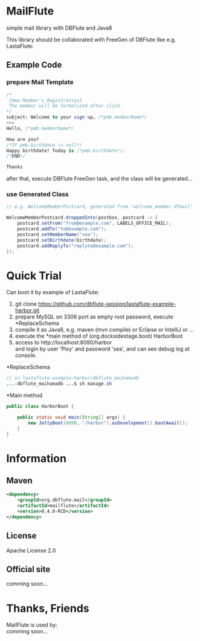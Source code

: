 MailFlute
======================
simple mail library with DBFlute and Java8

This library should be collaborated with FreeGen of DBFlute
like e.g. LastaFlute:

## Example Code
### prepare Mail Template
```sql
/*
 [New Member's Registration]
 The member will be formalized after click.
*/
subject: Welcome to your sign up, /*pmb.memberName*/
>>>
Hello, /*pmb.memberName*/

How are you?
/*IF pmb.birthdate != null*/
Happy birthdate! Today is /*pmb.birthdate*/.
/*END*/

Thanks
```

after that, execute DBFlute FreeGen task, and the class will be generated...

### use Generated Class
```java
// e.g. WelcomeMemberPostcard, generated from 'welcome_member.dfmail'

WelcomeMemberPostcard.droppedInto(postbox, postcard -> {
    postcard.setFrom("from@example.com", LABELS_OFFICE_MAIL);
    postcard.addTo("to@example.com");
    postcard.setMemberName("sea");
    postcard.setBirthdate(birthdate);
    postcard.addReplyTo("replyto@example.com");
});
```

# Quick Trial
Can boot it by example of LastaFlute:

1. git clone https://github.com/dbflute-session/lastaflute-example-harbor.git
2. prepare MySQL on 3306 port as empty root password, execute *ReplaceSchema  
3. compile it as Java8, e.g. maven (mvn compile) or Eclipse or IntelliJ or ...
4. execute the *main method of (org.docksidestage.boot) HarborBoot
5. access to http://localhost:8090/harbor  
and login by user 'Pixy' and password 'sea', and can see debug log at console.

*ReplaceSchema
```java
// in lastaflute-example-harbor/dbflute_maihamadb
...:dbflute_maihamadb ...$ sh manage.sh
```

*Main method
```java
public class HarborBoot {

    public static void main(String[] args) {
        new JettyBoot(8090, "/harbor").asDevelopment().bootAwait();
    }
}
```

# Information
## Maven
```xml
<dependency>
    <groupId>org.dbflute.mail</groupId>
    <artifactId>mailflute</artifactId>
    <version>0.4.0-RCD</version>
</dependency>
```

## License
Apache License 2.0

## Official site
comming soon...

# Thanks, Friends
MailFlute is used by:  
comming soon...
